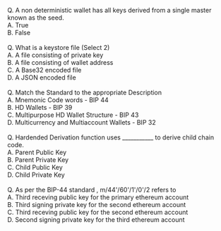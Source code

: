Q. A non deterministic wallet has all keys derived from a single master known as the seed.<br/>
A. True<br/>
B. False<br/>
<br/>
Q. What is a keystore file (Select 2)<br/>
A. A file consisting of private key<br/>
B. A file consisting of wallet address<br/>
C. A Base32 encoded file<br/>
D. A JSON encoded file<br/>
<br/>
Q. Match the Standard to the appropriate Description<br/>
A. Mnemonic Code words - BIP 44<br/>
B. HD Wallets - BIP 39<br/>
C. Multipurpose HD Wallet Structure - BIP 43<br/>
D. Multicurrency and Multiaccount Wallets - BIP 32<br/>
<br/>
Q. Hardended Derivation function uses ___________ to derive child chain code.<br/>
A. Parent Public Key<br/>
B. Parent Private Key<br/>
C. Child Public Key<br/>
D. Child Private Key<br/>
<br/>
Q. As per the BIP-44 standard , m/44'/60'/1'/0'/2 refers to<br/>
A. Third receving public key for the primary ethereum account<br/>
B. Third signing private key for the second ethereum account<br/>
C. Third receving public key for the second ethereum account<br/>
D. Second signing private key for the third ethereum account<br/>